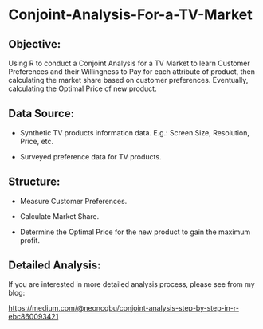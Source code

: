 # Conjoint-Analysis-For-a-TV-Market

## Objective:

Using R to conduct a Conjoint Analysis for a TV Market to learn Customer Preferences and their Willingness to Pay for each attribute of product, then calculating the market share based on customer preferences. Eventually, calculating the Optimal Price of new product.

## Data Source:

- Synthetic TV products information data. E.g.: Screen Size, Resolution, Price, etc.

- Surveyed preference data for TV products.

## Structure:

- Measure Customer Preferences.

- Calculate Market Share.

- Determine the Optimal Price for the new product to gain the maximum profit.

## Detailed Analysis:

If you are interested in more detailed analysis process, please see from my blog:

https://medium.com/@neoncqbu/conjoint-analysis-step-by-step-in-r-ebc860093421
